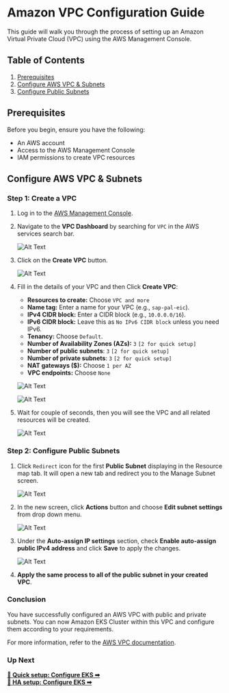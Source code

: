 # Amazon VPC Configuration Guide

This guide will walk you through the process of setting up an Amazon Virtual Private Cloud (VPC) using the AWS Management Console.

## Table of Contents

1. [Prerequisites](#prerequisites)
2. [Configure AWS VPC & Subnets](#step-1-create-a-vpc)
3. [Configure Public Subnets](#step-2-configure-public-subnets)

## Prerequisites

Before you begin, ensure you have the following:

- An AWS account
- Access to the AWS Management Console
- IAM permissions to create VPC resources

## Configure AWS VPC & Subnets

### Step 1: Create a VPC

1. Log in to the [AWS Management Console](https://aws.amazon.com/console/).

2. Navigate to the **VPC Dashboard** by searching for `VPC` in the AWS services search bar.

   ![Alt Text](/assets/aws/ha-mode/search-vpc.png)

3. Click on the **Create VPC** button.

   ![Alt Text](/assets/aws/ha-mode/create-vpc-1.png)

4. Fill in the details of your VPC and then Click **Create VPC**:

   - **Resources to create:** Choose `VPC and more`
   - **Name tag:** Enter a name for your VPC (e.g., `sap-pal-eic`).
   - **IPv4 CIDR block:** Enter a CIDR block (e.g., `10.0.0.0/16`).
   - **IPv6 CIDR block:** Leave this as `No IPv6 CIDR block` unless you need IPv6.
   - **Tenancy:** Choose `Default`.
   - **Number of Availability Zones (AZs):** `3` `[2 for quick setup]`
   - **Number of public subnets**: `3` `[2 for quick setup]`
   - **Number of private subnets**: `3` `[2 for quick setup]`
   - **NAT gateways ($):** Choose `1 per AZ`
   - **VPC endpoints:** Choose `None`

   ![Alt Text](/assets/aws/ha-mode/create-vpc-2.png)

   ![Alt Text](/assets/aws/ha-mode/create-vpc-3.png)

5. Wait for couple of seconds, then you will see the VPC and all related resources will be created.

   ![Alt Text](/assets/aws/ha-mode/create-vpc-4.png)

### Step 2: Configure Public Subnets

1. Click `Redirect` icon for the first **Public Subnet** displaying in the Resource map tab. It will open a new tab and redirect you to the Manage Subnet screen.

   ![Alt Text](/assets/aws/ha-mode/config-subnet-1.png)

2. In the new screen, click **Actions** button and choose **Edit subnet settings** from drop down menu.

   ![Alt Text](/assets/aws/ha-mode/config-subnet-2.png)

3. Under the **Auto-assign IP settings** section, check **Enable auto-assign public IPv4 address** and click **Save** to apply the changes.

   ![Alt Text](/assets/aws/ha-mode/config-subnet-3.png)

4. **Apply the same process to all of the public subnet in your created VPC**.

### Conclusion

You have successfully configured an AWS VPC with public and private subnets. You can now Amazon EKS Cluster within this VPC and configure them according to your requirements.

For more information, refer to the [AWS VPC documentation](https://docs.aws.amazon.com/vpc/latest/userguide/what-is-amazon-vpc.html).

### Up Next

[**🔗 Quick setup: Configure EKS ➡**](/aws/high-availability-setup/step2-configure-eks.md) <br/>
[**🔗 HA setup: Configure EKS ➡**](/aws/high-availability-setup/step2-configure-eks.md)

